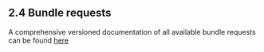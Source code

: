 ## 2.4 Bundle requests

A comprehensive versioned documentation of all available bundle requests can be found [here](https://www.oskari.org/api/requests)



